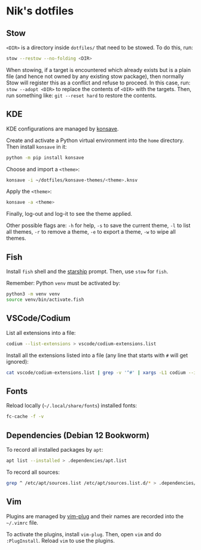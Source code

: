 # Nik's dotfiles

## Stow

`<DIR>` is a directory inside `dotfiles/` that need to be stowed. To do this, run:

```sh
stow --restow --no-folding <DIR>
```

When stowing, if a target is encountered which already exists but is a plain file (and hence not owned by any existing stow package), then normally Stow will register this as a conflict and refuse to proceed. In this case, run: `stow --adopt <DIR>` to replace the contents of `<DIR>` with the targets. Then, run something like: `git --reset hard` to restore the contents.

## KDE

KDE configurations are managed by [konsave](https://github.com/Prayag2/konsave).

Create and activate a Python virtual environment into the `home` directory. Then install `konsave` in it:

```sh
python -m pip install konsave
```

Choose and import a `<theme>`:

```sh
konsave -i ~/dotfiles/konsave-themes/<theme>.knsv
```

Apply the `<theme>`:

```sh
konsave -a <theme>
```
Finally, log-out and log-it to see the theme applied.

Other possible flags are: `-h` for help, `-s` to save the current theme, `-l` to list all themes, `-r` to remove a theme, `-e` to export a theme, `-w` to wipe all themes.


## Fish

Install `fish` shell and the [starship](https://starship.rs/) prompt. Then, use `stow` for `fish`.

Remember: Python `venv` must be activated by:

```sh
python3 -m venv venv
source venv/bin/activate.fish
```

## VSCode/Codium

List all extensions into a file:

```sh
codium --list-extensions > vscode/codium-extensions.list
```

Install all the extensions listed into a file (any line that starts with `#` will get ignored):

```sh
cat vscode/codium-extensions.list | grep -v '^#' | xargs -L1 codium --install-extension
```

## Fonts

Reload locally (`~/.local/share/fonts`) installed fonts:

```sh
fc-cache -f -v
```

## Dependencies (Debian 12 Bookworm)

To record all installed packages by `apt`:

```sh
apt list --installed > .dependencies/apt.list
```

To record all sources:

```sh
grep ^ /etc/apt/sources.list /etc/apt/sources.list.d/* > .dependencies/sources.list
```
## Vim

Plugins are managed by [vim-plug](https://github.com/junegunn/vim-plug?tab=readme-ov-file) and their names are recorded into the `~/.vimrc` file.

To activate the plugins, install `vim-plug`. Then, open `vim` and do `:PlugInstall`. Reload `vim` to use the plugins.
